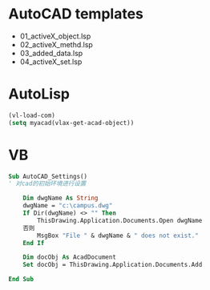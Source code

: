 # AutoCAD templates
- 01_activeX_object.lsp
- 02_activeX_methd.lsp
- 03_added_data.lsp
- 04_activeX_set.lsp

# AutoLisp

```lisp
(vl-load-com)
(setq myacad(vlax-get-acad-object))
```

# VB

```vb
Sub AutoCAD_Settings()
' 对cad的初始环境进行设置

    Dim dwgName As String
    dwgName = "c:\campus.dwg"
    If Dir(dwgName) <> "" Then
        ThisDrawing.Application.Documents.Open dwgName
    否则
        MsgBox "File " & dwgName & " does not exist."
    End If

    Dim docObj As AcadDocument
    Set docObj = ThisDrawing.Application.Documents.Add

End Sub
```